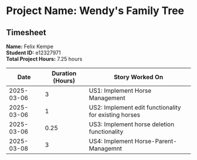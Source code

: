 # Project Name: Wendy's Family Tree

## Timesheet

**Name:** Felix Kempe  
**Student ID:** e12327971  
**Total Project Hours:** 7.25 hours

| Date       | Duration (Hours) | Story Worked On                                           |
|------------|------------------|-----------------------------------------------------------|
| 2025-03-06 | 3                | US1: Implement Horse Management                           |
| 2025-03-06 | 1                | US2: Implement edit functionality for existing horses     |
| 2025-03-06 | 0.25             | US3: Implement horse deletion functionality               |
| 2025-03-08 | 3                | US4: Implement Horse-Parent-Managemnt                     |